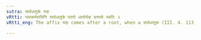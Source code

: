 ```yaml
---
sutra: सार्वधातुके यक्
vRtti: भावकर्मवाचिनि सार्वधातुके परतो धातोर्यक् प्रत्ययो भवति ॥
vRtti_eng: The affix यक् comes after a root, when a सार्वधातुक (III. 4. 113) follows, denoting the action or the object.

---
```

